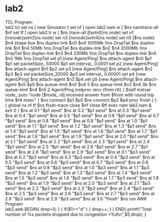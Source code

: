 # lab2
TCL Program:  
lab2.tcl 
set ns [ new Simulator ] 
set nf [ open lab2.nam w ] 
$ns namtrace-all $nf 
set tf [ open lab2.tr w ] 
$ns trace-all $tf 
set n0 [$ns node] 
set n1 [$ns node] 
set n2 [$ns node] 
set n3 [$ns node] 
set n4 [$ns node] 
set n5 [$ns node] 
$n4 shape box 
$ns duplex-link $n0 $n4 1005Mb 1ms DropTail 
$ns duplex-link $n1 $n4 50Mb 1ms DropTail 
$ns duplex-link $n2 $n4 2000Mb 1ms DropTail 
$ns duplex-link $n3 $n4 200Mb 1ms DropTail 
$ns duplex-link $n4 $n5 1Mb 1ms DropTail 
set p1 [new Agent/Ping] 
$ns attach-agent $n0 $p1 
$p1 set packetSize_ 50000 
$p1 set interval_ 0.0001 
set p2 [new Agent/Ping] 
$ns attach-agent $n1 $p2
set p3 [new Agent/Ping] 
$ns attach-agent $n2 $p3 
$p3 set packetSize_30000 
$p3 set interval_ 0.00001 
set p4 [new Agent/Ping] 
$ns attach-agent $n3 $p4 
set p5 [new Agent/Ping] 
$ns attach-agent $n5 $p5 
$ns queue-limit $n0 $n4 5 
$ns queue-limit $n2 $n4 3b 
$ns queue-limit $n4 $n5 2 
Agent/Ping instproc recv {from rtt} { 
$self instvar node_ 
puts "node [$node_ id] received answer from $from with round trip time $rtt msec" 
} 
$ns connect $p1 $p5 
$ns connect $p3 $p4 
proc finish { } { 
global ns nf tf 
$ns flush-trace 
close $nf 
close $tf 
exec nam lab2.nam & 
exit 0 
}
$ns at 0.1 "$p1 send" 
$ns at 0.2 "$p1 send" 
$ns at 0.3 "$p1 send" 
$ns at 0.4 "$p1 send" 
$ns at 0.5 "$p1 send" 
$ns at 0.6 "$p1 send" 
$ns at 0.7 "$p1 send" 
$ns at 0.8 "$p1 send" 
$ns at 0.9 "$p1 send" 
$ns at 1.0 "$p1 send" 
$ns at 1.1 "$p1 send" 
$ns at 1.2 "$p1 send" 
$ns at 1.3 "$p1 send" 
$ns at 1.4 "$p1 send" 
$ns at 1.5 "$p1 send" 
$ns at 1.6 "$p1 send" 
$ns at 1.7 "$p1 send" 
$ns at 1.8 "$p1 send" 
$ns at 1.9 "$p1 send" 
$ns at 2.0 "$p1 send" 
$ns at 2.1 "$p1 send" 
$ns at 2.2 "$p1 send" 
$ns at 2.3 "$p1 send" 
$ns at 2.4 "$p1 send" 
$ns at 2.5 "$p1 send" 
$ns at 2.6 "$p1 send" 
$ns at 2.7 "$p1 send" 
$ns at 2.8 "$p1 send" 
$ns at 2.9 "$p1 send" 
$ns at 0.1 "$p3 send" 
$ns at 0.2 "$p3 send"
$ns at 0.3 "$p3 send" 
$ns at 0.4 "$p3 send" 
$ns at 0.5 "$p3 send" 
$ns at 0.6 "$p3 send" 
$ns at 0.7 "$p3 send" 
$ns at 0.8 "$p3 send" 
$ns at 0.9 "$p3 send" 
$ns at 1.0 "$p3 send" 
$ns at 1.1 "$p3 send" 
$ns at 1.2 "$p3 send" 
$ns at 1.3 "$p3 send" 
$ns at 1.4 "$p3 send" 
$ns at 1.5 "$p3 send" 
$ns at 1.6 "$p3 send" 
$ns at 1.7 "$p3 send" 
$ns at 1.8 "$p3 send" 
$ns at 1.9 "$p3 send" 
$ns at 2.0 "$p3 send" 
$ns at 2.1 "$p3 send" 
$ns at 2.2 "$p3 send" 
$ns at 2.3 "$p3 send" 
$ns at 2.4 "$p3 send" 
$ns at 2.5 "$p3 send" 
$ns at 2.6 "$p3 send" 
$ns at 2.7 "$p3 send" 
$ns at 2.8 "$p3 send" 
$ns at 2.9 "$p3 send" 
$ns at 3.0 "finish" 
$ns run
AWK Program:  
lab2.awk 
BEGIN{ 
drop=0; 
} 
{ 
if($1=="d" ) 
{ 
drop++; 
} 
} END{ 
printf("Total number of %s packets dropped due to congestion =%d\n",$5,drop); 
} 

